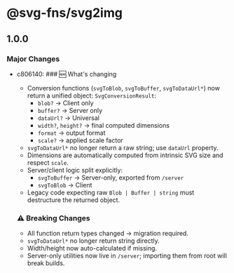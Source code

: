 # @svg-fns/svg2img

## 1.0.0

### Major Changes

- c806140: ### 🆕 What's changing

  - Conversion functions (`svgToBlob`, `svgToBuffer`, `svgToDataUrl*`) now return a unified object: `SvgConversionResult`:
    - `blob?` → Client only
    - `buffer?` → Server only
    - `dataUrl?` → Universal
    - `width?`, `height?` → final computed dimensions
    - `format` → output format
    - `scale?` → applied scale factor
  - `svgToDataUrl*` no longer return a raw string; use `dataUrl` property.
  - Dimensions are automatically computed from intrinsic SVG size and respect `scale`.
  - Server/client logic split explicitly:
    - `svgToBuffer` → Server-only, exported from `/server`
    - `svgToBlob` → Client
  - Legacy code expecting raw `Blob | Buffer | string` must destructure the returned object.

  ### ⚠️ Breaking Changes

  - All function return types changed → migration required.
  - `svgToDataUrl*` no longer return string directly.
  - Width/height now auto-calculated if missing.
  - Server-only utilities now live in `/server`; importing them from root will break builds.
